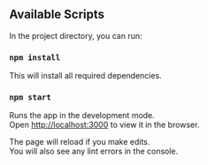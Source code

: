 ## Available Scripts

In the project directory, you can run:

### `npm install`

This will install all required dependencies.

### `npm start`
Runs the app in the development mode.\
Open [http://localhost:3000](http://localhost:3000) to view it in the browser.

The page will reload if you make edits.\
You will also see any lint errors in the console.